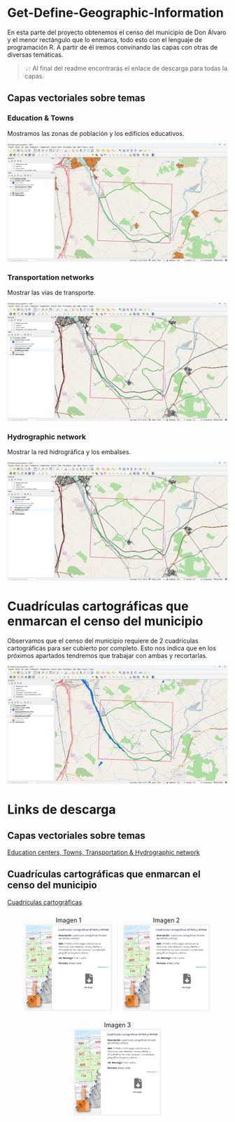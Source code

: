 # Get-Define-Geographic-Information
En esta parte del proyecto obtenemos el censo del municipio de Don Álvaro y el menor rectángulo que lo enmarca, todo esto con el lenguaje de programación R. A partir de él iremos convinando las capas con otras de diversas temáticas.

> 💡: Al final del readme encontrarás el enlace de descarga para todas la capas.

## Capas vectoriales sobre temas

### Education & Towns
Mostramos las zonas de población y los edificios educativos.

![](/img/Get-Define-Geographic-Information/EducationTowns.png)

### Transportation networks
Mostrar las vias de transporte.

![](/img/Get-Define-Geographic-Information/TransportationNetworks.png)

### Hydrographic network
Mostrar la red hidrográfica y los embalses.

![](/img/Get-Define-Geographic-Information/TransportationNetworks.png)

# Cuadrículas cartográficas que enmarcan el censo del municipio
Observamos que el censo del municipio requiere de 2 cuadrículas cartográficas para ser cubierto por completo. Esto nos indica que en los próximos apartados tendremos que trabajar con ambas y recortarlas.

![](/img/Get-Define-Geographic-Information/HydrographicNetwork.png)





# Links de descarga

## Capas vectoriales sobre temas

[Education centers, Towns, Transportation & Hydrographic network](http://sitex.gobex.es/SITEX/centrodescargas/view/2)

## Cuadrículas cartográficas que enmarcan el censo del municipio

[Cuadrículas cartográficas](http://sitex.gobex.es/SITEX/centrodescargas/view/2)

<div style="text-align: center;">
  <figure style="display: inline-block; margin: 10px; text-align: center;">
    <figcaption>Imagen 1</figcaption>
    <img src="/img/Get-Define-Geographic-Information/MTN25.png" alt="Imagen 1" width="200"/>
  </figure>
  <figure style="display: inline-block; margin: 10px; text-align: center;">
    <figcaption>Imagen 2</figcaption>
    <img src="/img/Get-Define-Geographic-Information/MTN25.png" alt="Imagen 2" width="200"/>
  </figure>
  <figure style="display: inline-block; margin: 10px; text-align: center;">
    <figcaption>Imagen 3</figcaption>
    <img src="/img/Get-Define-Geographic-Information/MTN25.png" alt="Imagen 3" width="200"/>
  </figure>
</div>